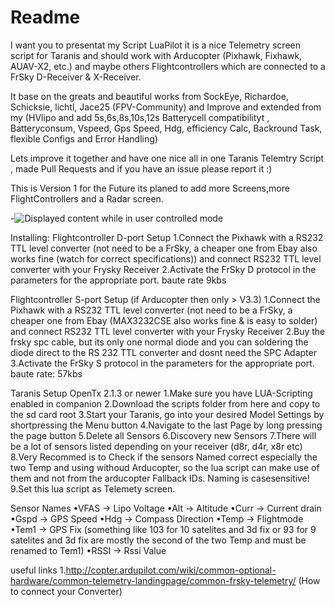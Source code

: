# Readme
I want you to presentat my Script LuaPilot it is a nice Telemetry screen script  for Taranis and should work with Arducopter (Pixhawk, Fixhawk, AUAV-X2, etc.) and maybe others Flightcontrollers which are connected to a FrSky D-Receiver & X-Receiver.

It base on the greats and beautiful works from SockEye, Richardoe, Schicksie, lichtl, Jace25 (FPV-Community) and Improve and extended from my (HVlipo and add 5s,6s,8s,10s,12s Batterycell compatibilityt , Batteryconsum, Vspeed, Gps Speed, Hdg, efficiency Calc, Backround Task, flexible Configs and Error Handling)

Lets improve it together and have one nice all in one Taranis Telemtry Script , made Pull Requests and if you have an issue please report it :)

This is Version 1 for the Future its planed to add more Screens,more FlightControllers and a Radar screen.

-![Displayed content while in user controlled mode](https://raw.githubusercontent.com/Jace25/LUA-Taranis-Pixhawk/master/lua1.JPG)

Installing:
Flightcontroller D-port Setup
1.Connect the Pixhawk with a RS232 TTL level converter (not need to be a FrSky, a cheaper one from Ebay also works fine (watch for correct specifications)) and connect RS232 TTL level converter with your Frysky Receiver
2.Activate the FrSky D protocol in the parameters for the appropriate port. baute rate 9kbs

Flightcontroller S-port Setup (if Arducopter then only > V3.3)
1.Connect the Pixhawk with a RS232 TTL level converter (not need to be a FrSky, a cheaper one from Ebay (MAX3232CSE also works fine & is easy to solder) and connect RS232 TTL level converter with your Frysky Receiver
2.Buy the frsky spc cable, but its only one normal diode and you can soldering the diode direct to the RS 232 TTL converter and dosnt need the SPC Adapter
3.Activate the FrSky S protocol in the parameters for the appropriate port. baute rate: 57kbs

Taranis Setup OpenTx 2.1.3 or newer
1.Make sure you have LUA-Scripting enabled in companion
2.Download the scripts folder from here and copy to the sd card root
3.Start your Taranis, go into your desired Model Settings by shortpressing the Menu button
4.Navigate to the last Page by long pressing the page button
5.Delete all Sensors
6.Discovery new Sensors
7.There will be a lot of sensors listed depending on your receiver (d8r, d4r, x8r etc)
8.Very Recommed is to Check if the sensors Named correct especially the two Temp and using withoud Arducopter, so the lua script can make use of them and not from the arducopter Fallback IDs. Naming is casesensitive!
9.Set this lua script as Telemety screen.

Sensor Names
•VFAS -> Lipo Voltage
•Alt -> Altitude
•Curr -> Current drain
•Gspd -> GPS Speed
•Hdg -> Compass Direction
•Temp -> Flightmode
•Tem1 -> GPS Fix (something like 103 for 10 satelites and 3d fix or 93 for 9 satelites and 3d fix are mostly the second of the two Temp and must be renamed to Tem1)
•RSSI -> Rssi Value

useful links
1.http://copter.ardupilot.com/wiki/common-optional-hardware/common-telemetry-landingpage/common-frsky-telemetry/ (How to connect your Converter)


